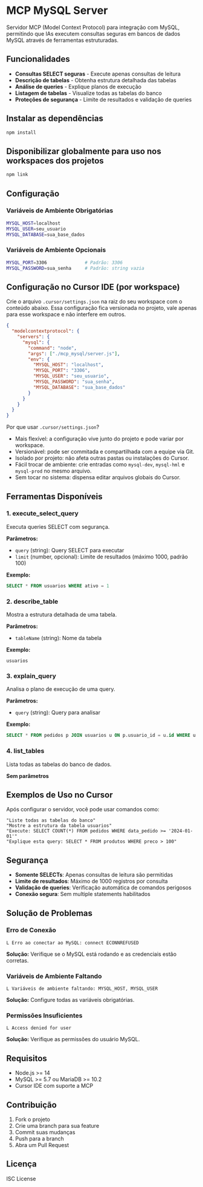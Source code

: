 # MCP MySQL Server

Servidor MCP (Model Context Protocol) para integração com MySQL, permitindo que IAs executem consultas seguras em bancos de dados MySQL através de ferramentas estruturadas.

## Funcionalidades

- **Consultas SELECT seguras** - Execute apenas consultas de leitura
- **Descrição de tabelas** - Obtenha estrutura detalhada das tabelas
- **Análise de queries** - Explique planos de execução
- **Listagem de tabelas** - Visualize todas as tabelas do banco
- **Proteções de segurança** - Limite de resultados e validação de queries

## Instalar as dependências

```bash
npm install
```

## Disponibilizar globalmente para uso nos workspaces dos projetos

```bash
npm link
```

## Configuração

### Variáveis de Ambiente Obrigatórias

```bash
MYSQL_HOST=localhost
MYSQL_USER=seu_usuario
MYSQL_DATABASE=sua_base_dados
```

### Variáveis de Ambiente Opcionais

```bash
MYSQL_PORT=3306              # Padrão: 3306
MYSQL_PASSWORD=sua_senha     # Padrão: string vazia
```

## Configuração no Cursor IDE (por workspace)

Crie o arquivo `.cursor/settings.json` na raiz do seu workspace com o conteúdo abaixo. Essa configuração fica versionada no projeto, vale apenas para esse workspace e não interfere em outros.

```json
{
  "modelcontextprotocol": {
    "servers": {
      "mysql": {
        "command": "node",
        "args": ["./mcp_mysql/server.js"],
        "env": {
          "MYSQL_HOST": "localhost",
          "MYSQL_PORT": "3306",
          "MYSQL_USER": "seu_usuario",
          "MYSQL_PASSWORD": "sua_senha",
          "MYSQL_DATABASE": "sua_base_dados"
        }
      }
    }
  }
}
```

Por que usar `.cursor/settings.json`?

- Mais flexível: a configuração vive junto do projeto e pode variar por workspace.
- Versionável: pode ser commitada e compartilhada com a equipe via Git.
- Isolado por projeto: não afeta outras pastas ou instalações do Cursor.
- Fácil trocar de ambiente: crie entradas como `mysql-dev`, `mysql-hml` e `mysql-prod` no mesmo arquivo.
- Sem tocar no sistema: dispensa editar arquivos globais do Cursor.

## Ferramentas Disponíveis

### 1. execute_select_query
Executa queries SELECT com segurança.

**Parâmetros:**
- `query` (string): Query SELECT para executar
- `limit` (number, opcional): Limite de resultados (máximo 1000, padrão 100)

**Exemplo:**
```sql
SELECT * FROM usuarios WHERE ativo = 1
```

### 2. describe_table
Mostra a estrutura detalhada de uma tabela.

**Parâmetros:**
- `tableName` (string): Nome da tabela

**Exemplo:**
```
usuarios
```

### 3. explain_query
Analisa o plano de execução de uma query.

**Parâmetros:**
- `query` (string): Query para analisar

**Exemplo:**
```sql
SELECT * FROM pedidos p JOIN usuarios u ON p.usuario_id = u.id WHERE u.cidade = 'São Paulo'
```

### 4. list_tables
Lista todas as tabelas do banco de dados.

**Sem parâmetros**

## Exemplos de Uso no Cursor

Após configurar o servidor, você pode usar comandos como:

```
"Liste todas as tabelas do banco"
"Mostre a estrutura da tabela usuarios"
"Execute: SELECT COUNT(*) FROM pedidos WHERE data_pedido >= '2024-01-01'"
"Explique esta query: SELECT * FROM produtos WHERE preco > 100"
```

## Segurança

- **Somente SELECTs**: Apenas consultas de leitura são permitidas
- **Limite de resultados**: Máximo de 1000 registros por consulta
- **Validação de queries**: Verificação automática de comandos perigosos
- **Conexão segura**: Sem multiple statements habilitados

## Solução de Problemas

### Erro de Conexão
```
L Erro ao conectar ao MySQL: connect ECONNREFUSED
```
**Solução:** Verifique se o MySQL está rodando e as credenciais estão corretas.

### Variáveis de Ambiente Faltando
```
L Variáveis de ambiente faltando: MYSQL_HOST, MYSQL_USER
```
**Solução:** Configure todas as variáveis obrigatórias.

### Permissões Insuficientes
```
L Access denied for user
```
**Solução:** Verifique as permissões do usuário MySQL.

## Requisitos

- Node.js >= 14
- MySQL >= 5.7 ou MariaDB >= 10.2
- Cursor IDE com suporte a MCP

## Contribuição

1. Fork o projeto
2. Crie uma branch para sua feature
3. Commit suas mudanças
4. Push para a branch
5. Abra um Pull Request

## Licença

ISC License



